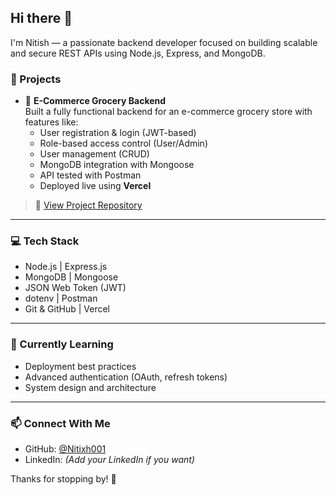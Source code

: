 ## Hi there 👋

I'm Nitish — a passionate backend developer focused on building scalable and secure REST APIs using Node.js, Express, and MongoDB.

### 🚀 Projects
- 🔧 **E-Commerce Grocery Backend**  
  Built a fully functional backend for an e-commerce grocery store with features like:
  - User registration & login (JWT-based)
  - Role-based access control (User/Admin)
  - User management (CRUD)
  - MongoDB integration with Mongoose
  - API tested with Postman
  - Deployed live using **Vercel**

> 🔗 [View Project Repository](https://github.com/nagarShivani/E-CommerceGroceryBackend)

---

### 💻 Tech Stack
- Node.js | Express.js
- MongoDB | Mongoose
- JSON Web Token (JWT)
- dotenv | Postman
- Git & GitHub | Vercel

---

### 🌱 Currently Learning
- Deployment best practices
- Advanced authentication (OAuth, refresh tokens)
- System design and architecture

---

### 📫 Connect With Me
- GitHub: [@Nitixh001](https://github.com/Nitixh001)
- LinkedIn: _(Add your LinkedIn if you want)_

Thanks for stopping by! 🙌
